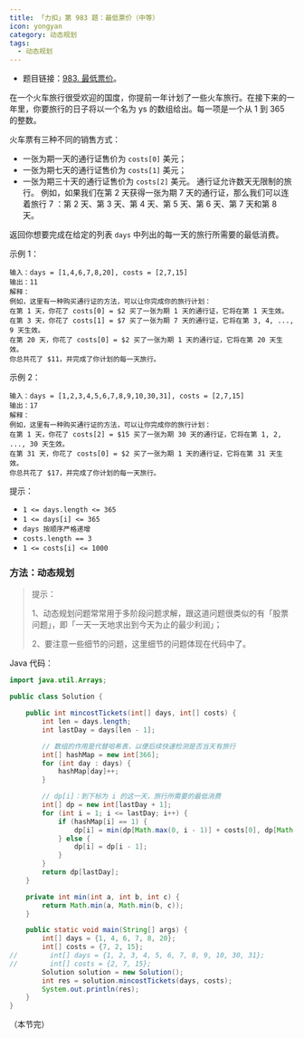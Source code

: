 ```yaml
---
title: 「力扣」第 983 题：最低票价（中等）
icon: yongyan
category: 动态规划
tags:
  - 动态规划
---
```


+ 题目链接：[983. 最低票价](https://leetcode-cn.com/problems/minimum-cost-for-tickets)。

在一个火车旅行很受欢迎的国度，你提前一年计划了一些火车旅行。在接下来的一年里，你要旅行的日子将以一个名为 ys 的数组给出。每一项是一个从 1 到 365 的整数。

火车票有三种不同的销售方式：

+ 一张为期一天的通行证售价为 `costs[0]` 美元；
+ 一张为期七天的通行证售价为 `costs[1]` 美元；
+ 一张为期三十天的通行证售价为 `costs[2]` 美元。
  通行证允许数天无限制的旅行。 例如，如果我们在第 2 天获得一张为期 7 天的通行证，那么我们可以连着旅行 7 ：第 2 天、第 3 天、第 4 天、第 5 天、第 6 天、第 7 天和第 8 天。

返回你想要完成在给定的列表 `days` 中列出的每一天的旅行所需要的最低消费。

示例 1：

```
输入：days = [1,4,6,7,8,20], costs = [2,7,15]
输出：11
解释： 
例如，这里有一种购买通行证的方法，可以让你完成你的旅行计划：
在第 1 天，你花了 costs[0] = $2 买了一张为期 1 天的通行证，它将在第 1 天生效。
在第 3 天，你花了 costs[1] = $7 买了一张为期 7 天的通行证，它将在第 3, 4, ..., 9 天生效。
在第 20 天，你花了 costs[0] = $2 买了一张为期 1 天的通行证，它将在第 20 天生效。
你总共花了 $11，并完成了你计划的每一天旅行。

```

示例 2：

```
输入：days = [1,2,3,4,5,6,7,8,9,10,30,31], costs = [2,7,15]
输出：17
解释：
例如，这里有一种购买通行证的方法，可以让你完成你的旅行计划： 
在第 1 天，你花了 costs[2] = $15 买了一张为期 30 天的通行证，它将在第 1, 2, ..., 30 天生效。
在第 31 天，你花了 costs[0] = $2 买了一张为期 1 天的通行证，它将在第 31 天生效。 
你总共花了 $17，并完成了你计划的每一天旅行。
```


提示：

+ `1 <= days.length <= 365`
+ `1 <= days[i] <= 365`
+ `days 按顺序严格递增`
+ `costs.length == 3`
+ `1 <= costs[i] <= 1000`


### 方法：动态规划

> 提示：
>
> 1、动态规划问题常常用于多阶段问题求解，跟这道问题很类似的有「股票问题」，即「一天一天地求出到今天为止的最少利润」；
>
> 2、要注意一些细节的问题，这里细节的问题体现在代码中了。

Java 代码：

```java
import java.util.Arrays;

public class Solution {

    public int mincostTickets(int[] days, int[] costs) {
        int len = days.length;
        int lastDay = days[len - 1];

        // 数组的作用是代替哈希表，以便后续快速检测是否当天有旅行
        int[] hashMap = new int[366];
        for (int day : days) {
            hashMap[day]++;
        }

        // dp[i]：到下标为 i 的这一天，旅行所需要的最低消费
        int[] dp = new int[lastDay + 1];
        for (int i = 1; i <= lastDay; i++) {
            if (hashMap[i] == 1) {
                dp[i] = min(dp[Math.max(0, i - 1)] + costs[0], dp[Math.max(0, i - 7)] + costs[1], dp[Math.max(0, i - 30)] + costs[2]);
            } else {
                dp[i] = dp[i - 1];
            }
        }
        return dp[lastDay];
    }

    private int min(int a, int b, int c) {
        return Math.min(a, Math.min(b, c));
    }

    public static void main(String[] args) {
        int[] days = {1, 4, 6, 7, 8, 20};
        int[] costs = {7, 2, 15};
//        int[] days = {1, 2, 3, 4, 5, 6, 7, 8, 9, 10, 30, 31};
//        int[] costs = {2, 7, 15};
        Solution solution = new Solution();
        int res = solution.mincostTickets(days, costs);
        System.out.println(res);
    }
}
```

（本节完）